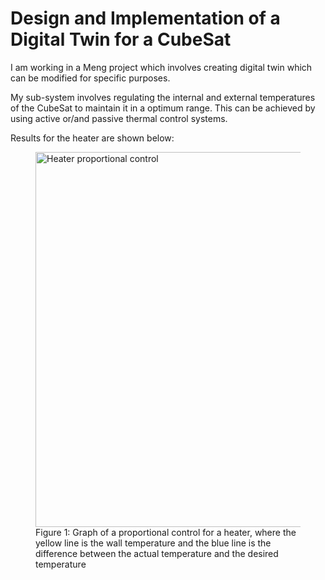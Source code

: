 #  Design and Implementation of a Digital Twin for a CubeSat


I am working in a Meng project which involves creating digital twin which can be modified for specific purposes.

My sub-system involves regulating the internal and external temperatures of the CubeSat to maintain it in a optimum range. This can be achieved by using active or/and passive thermal control systems. 

Results for the heater are shown below:


<figure id="fig1">
  <img src="https://your-username.github.io/Mechanical-engineering/assets/images/Heater_graphP_control.png?v=1" alt="Heater proportional control" width="600">
  <figcaption>Figure 1: Graph of a proportional control for a heater, where the yellow line is the wall temperature and the blue line is the difference between the actual temperature and the desired temperature </figcaption>
</figure>


